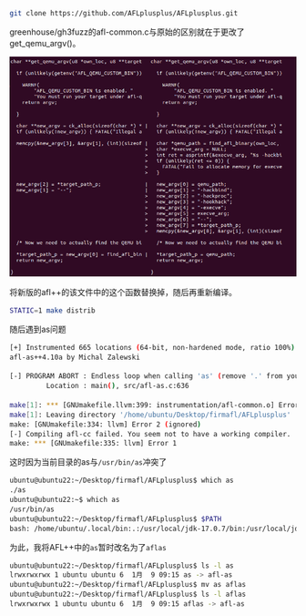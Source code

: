 
```bash
git clone https://github.com/AFLplusplus/AFLplusplus.git
```

greenhouse/gh3fuzz的afl-common.c与原始的区别就在于更改了get_qemu_argv()。

![](AFLFuzz/image-20240109091130257.png)

将新版的afl++的该文件中的这个函数替换掉，随后再重新编译。

```bash
STATIC=1 make distrib
```

随后遇到as问题
```bash
[+] Instrumented 665 locations (64-bit, non-hardened mode, ratio 100%).
afl-as++4.10a by Michal Zalewski

[-] PROGRAM ABORT : Endless loop when calling 'as' (remove '.' from your PATH)
         Location : main(), src/afl-as.c:636

make[1]: *** [GNUmakefile.llvm:399: instrumentation/afl-common.o] Error 1
make[1]: Leaving directory '/home/ubuntu/Desktop/firmafl/AFLplusplus'
make: [GNUmakefile:334: llvm] Error 2 (ignored)
[-] Compiling afl-cc failed. You seem not to have a working compiler.
make: *** [GNUmakefile:335: llvm] Error 1
```

这时因为当前目录的as与`/usr/bin/as`冲突了
```bash
ubuntu@ubuntu22:~/Desktop/firmafl/AFLplusplus$ which as
./as
ubuntu@ubuntu22:~$ which as
/usr/bin/as
ubuntu@ubuntu22:~/Desktop/firmafl/AFLplusplus$ $PATH
bash: /home/ubuntu/.local/bin:.:/usr/local/jdk-17.0.7/bin:/usr/local/jdk-17.0.7/lib:/usr/local/sbin:/usr/local/bin:/usr/sbin:/usr/bin:/sbin:/bin:/usr/games:/usr/local/games:/snap/bin:/home/ubuntu/.local/bin/:/snap/bin: No such file or directory
```

为此，我将AFL++中的`as`暂时改名为了`aflas`
```bash
ubuntu@ubuntu22:~/Desktop/firmafl/AFLplusplus$ ls -l as
lrwxrwxrwx 1 ubuntu ubuntu 6  1月  9 09:15 as -> afl-as
ubuntu@ubuntu22:~/Desktop/firmafl/AFLplusplus$ mv as aflas
ubuntu@ubuntu22:~/Desktop/firmafl/AFLplusplus$ ls -l aflas
lrwxrwxrwx 1 ubuntu ubuntu 6  1月  9 09:15 aflas -> afl-as
```
